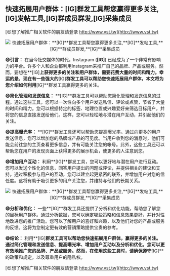 ## **快速拓展用户群体：**[IG]**群发工具帮您赢得更多关注,**[IG]**发帖工具,**[IG]**群成员群发,**[IG]**采集成员**

[😍想了解推广相关软件的朋友请登录 http://www.vst.tw](http://www.vst.tw)

 <center><img src="https://vst.tw/MP4/tuiguang/png/8.png" alt="快速拓展用户群体：**[IG]**群发工具帮您赢得更多关注,**[IG]**发帖工具,**[IG]**群成员群发,**[IG]**采集成员"></center>

**😄引言：**
在当今社交媒体的时代，Instagram (**[IG]**) 已经成为了一个非常有影响力的平台。许多个人和企业都利用Instagram来推广自己的品牌、产品或服务。然而，要想在**[IG]**上获得更多的关注和用户群体，需要花费大量的时间和精力。幸运的是，现在有一些强大的**[IG]**群发工具可以帮助您快速拓展用户群体，本文将为您介绍如何利用**[IG]**群发工具赢得更多的关注。

**😄简化管理和发送信息：**
**[IG]**群发工具可以帮助您简化管理和发送信息的过程。通过这些工具，您可以一次性向多个用户发送私信、评论或点赞，节省了大量的时间和精力。您可以根据特定的标签、地理位置或兴趣爱好来筛选目标用户，并将您的信息直接发送给他们。这样，您可以轻松地与潜在用户互动，并引起他们的关注。

**😄提高曝光率：**
**[IG]**群发工具还可以帮助您提高曝光率。通过向更多的用户发送信息，您可以增加您的品牌或产品的可见度。当用户收到您的消息时，他们可能会前往您的主页查看更多信息，并有可能关注您的帐号。此外，这些工具还可以帮助您在用户的发现页面上获得更多的展示机会，使更多的人注意到您。

**😄增加用户互动：**
利用**[IG]**群发工具，您可以更好地与潜在用户进行互动。您可以发送个性化的信息，回答用户提出的问题或评论，并提供相关的建议和支持。通过积极参与用户的互动，您可以建立起更紧密的联系，并增加用户对您的信任度。这将有助于吸引更多的用户关注您，并维持与他们的长期关系。

 <center><img src="https://vst.tw/MP4/tuiguang/png/6.png" alt="快速拓展用户群体：**[IG]**群发工具帮您赢得更多关注,**[IG]**发帖工具,**[IG]**群成员群发,**[IG]**采集成员"></center>

**😄分析和优化：**
一些**[IG]**群发工具还提供了分析和优化功能，帮助您了解您的目标用户群体。通过分析数据，您可以确定哪些策略和信息效果更好，并针对性地改进您的推广活动。您可以了解用户的喜好和兴趣，以及他们对您的产品或服务的反馈。这将为您制定更有效的营销策略提供宝贵的参考。

**😄结论：**
利用**[IG]**群发工具可以帮助您快速拓展用户群体，赢得更多的关注。通过简化管理和发送信息、提高曝光率、增加用户互动以及分析和优化，您可以更有效地推广您的品牌、产品或服务。然而，在使用这些工具时，请确保遵守**[IG]**的政策和规定，以及尊重用户的隐私权。

[😍想了解推广相关软件的朋友请登录 http://www.vst.tw](http://www.vst.tw)



